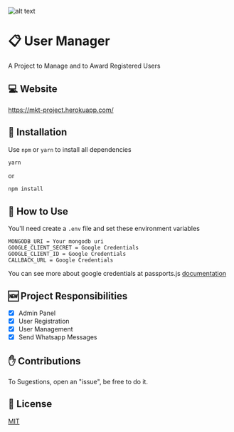![alt text](https://i.imgur.com/oEoWP01.png)
# :clipboard: User Manager
A Project to Manage and to Award Registered Users

## :computer: Website
https://mkt-project.herokuapp.com/

## :pushpin: Installation
Use ```npm``` or ```yarn``` to install all dependencies
```bash
yarn
```
or
```bash
npm install
```

## :pencil: How to Use
You'll need create a ```.env``` file and set these environment variables
```
MONGODB_URI = Your mongodb uri
GOOGLE_CLIENT_SECRET = Google Credentials 
GOOGLE_CLIENT_ID = Google Credentials 
CALLBACK_URL = Google Credentials
```
You can see more about google credentials at passports.js <a href="http://www.passportjs.org/packages/passport-google-oauth20/" target="_blank">documentation</a>

## :new: Project Responsibilities

- [x] Admin Panel
- [x] User Registration
- [x] User Management
- [x] Send Whatsapp Messages

## :raised_hand: Contributions
To Sugestions, open an "issue", be free to do it.

## :scroll: License
[MIT](https://choosealicense.com/licenses/mit/)
